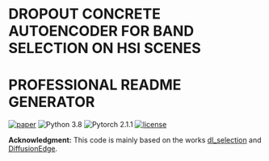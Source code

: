 # DROPOUT CONCRETE AUTOENCODER FOR BAND SELECTION ON HSI SCENES
# PROFESSIONAL  README GENERATOR
[![paper](https://img.shields.io/badge/arXiv-Paper-<COLOR>.svg)](https://arxiv.org/abs/2401.16522)
![Python 3.8](https://img.shields.io/badge/python-3.8.16-green.svg)
![Pytorch 2.1.1](https://img.shields.io/badge/Pytorch-2.1.1-blue.svg)
[![license](https://img.shields.io/badge/License-MIT-brightgreen.svg)](https://choosealicense.com/licenses/mit/)


**Acknowledgment:** This code is mainly based on the works [dl_selection](https://github.com/iancovert/dl-selection.git) and [DiffusionEdge](https://github.com/GuHuangAI/DiffusionEdge.git). 
